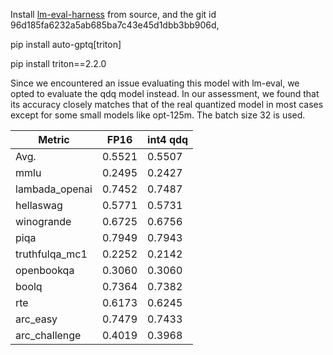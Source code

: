 Install [lm-eval-harness](https://github.com/EleutherAI/lm-evaluation-harness.git) from source,  and the git id 96d185fa6232a5ab685ba7c43e45d1dbb3bb906d, 

pip install auto-gptq[triton]  

pip install triton==2.2.0

Since we encountered an issue evaluating this model with lm-eval, we opted to evaluate the qdq model instead. In our assessment, we found that its accuracy closely matches that of the real quantized model in most cases except for some small models like opt-125m. The batch size 32 is used.

| Metric         | FP16   | int4 qdq |
| -------------- | ------ | -------- |
| Avg.           | 0.5521 | 0.5507   |
| mmlu           | 0.2495 | 0.2427   |
| lambada_openai | 0.7452 | 0.7487   |
| hellaswag      | 0.5771 | 0.5731   |
| winogrande     | 0.6725 | 0.6756   |
| piqa           | 0.7949 | 0.7943   |
| truthfulqa_mc1 | 0.2252 | 0.2142   |
| openbookqa     | 0.3060 | 0.3060   |
| boolq          | 0.7364 | 0.7382   |
| rte            | 0.6173 | 0.6245   |
| arc_easy       | 0.7479 | 0.7433   |
| arc_challenge  | 0.4019 | 0.3968   |

